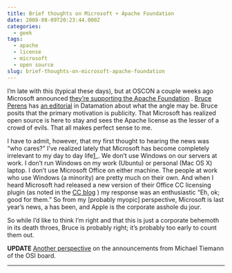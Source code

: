```yaml
---
title: Brief thoughts on Microsoft + Apache Foundation
date: 2008-08-09T20:23:44.000Z
categories:
  - geek
tags:
  - apache
  - license
  - microsoft
  - open source
slug: brief-thoughts-on-microsoft-apache-foundation
---
```

I’m late with this (typical these days), but at <span class="caps">OSCON</span> a couple weeks ago Microsoft announced [they’re supporting the Apache Foundation][1] . [Bruce Perens][2]  has [an editorial][3]  in Datamation about what the angle may be. Bruce posits that the primary motivation is publicity. That Microsoft has realized open source is here to stay and sees the Apache license as the lesser of a crowd of evils. That all makes perfect sense to me.

I have to admit, however, that my first thought to hearing the news was “who cares?” I’ve realized lately that Microsoft has become completely irrelevant to my day to day life[1]_. We don’t use Windows on our servers at work. I don’t run Windows on my work (Ubuntu) or personal (Mac <span class="caps">OS</span> X) laptop. I don’t use Microsoft Office on either machine. The people at work who use Windows (a minority) are pretty much on their own. And when I heard Microsoft had released a new version of their Office <span class="caps">CC</span> licensing plugin (as noted in the [<span class="caps">CC</span> blog][4] ) my response was an enthusiastic “Eh, ok; good for them.” So from my [probably myopic] perspective, Microsoft is last year’s news, a has been, and Apple is the corporate asshole du jour.

So while I’d like to think I’m right and that this is just a corporate behemoth in its death throes, Bruce is probably right; it’s probably too early to count them out.

**<span class="caps">UPDATE</span>** [Another perspective][5]  on the announcements from Michael Tiemann of the <span class="caps">OSI</span> board.

<hr class="docutils" />



 [1]: http://arstechnica.com/news.ars/post/20080725-microsoft-to-sponsor-of-the-apache-software-foundation.html
 [2]: http://en.wikipedia.org/wiki/Bruce_perens
 [3]: http://itmanagement.earthweb.com/osrc/article.php/3762786/Bruce+Perens:+Microsoft+and+Apache+-+Whats+the+Angle?.htm
 [4]: http://creativecommons.org/weblog/entry/8661
 [5]: http://opensource.org/node/352
